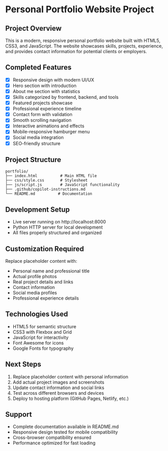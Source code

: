 # Personal Portfolio Website Project

## Project Overview
This is a modern, responsive personal portfolio website built with HTML5, CSS3, and JavaScript. The website showcases skills, projects, experience, and provides contact information for potential clients or employers.

## Completed Features
- [x] Responsive design with modern UI/UX
- [x] Hero section with introduction
- [x] About me section with statistics
- [x] Skills categorized by frontend, backend, and tools
- [x] Featured projects showcase
- [x] Professional experience timeline
- [x] Contact form with validation
- [x] Smooth scrolling navigation
- [x] Interactive animations and effects
- [x] Mobile-responsive hamburger menu
- [x] Social media integration
- [x] SEO-friendly structure

## Project Structure
```
portfolio/
├── index.html          # Main HTML file
├── css/style.css       # Stylesheet
├── js/script.js        # JavaScript functionality
├── .github/copilot-instructions.md
└── README.md          # Documentation
```

## Development Setup
- Live server running on http://localhost:8000
- Python HTTP server for local development
- All files properly structured and organized

## Customization Required
Replace placeholder content with:
- Personal name and professional title
- Actual profile photos
- Real project details and links
- Contact information
- Social media profiles
- Professional experience details

## Technologies Used
- HTML5 for semantic structure
- CSS3 with Flexbox and Grid
- JavaScript for interactivity
- Font Awesome for icons
- Google Fonts for typography

## Next Steps
1. Replace placeholder content with personal information
2. Add actual project images and screenshots
3. Update contact information and social links
4. Test across different browsers and devices
5. Deploy to hosting platform (GitHub Pages, Netlify, etc.)

## Support
- Complete documentation available in README.md
- Responsive design tested for mobile compatibility
- Cross-browser compatibility ensured
- Performance optimized for fast loading